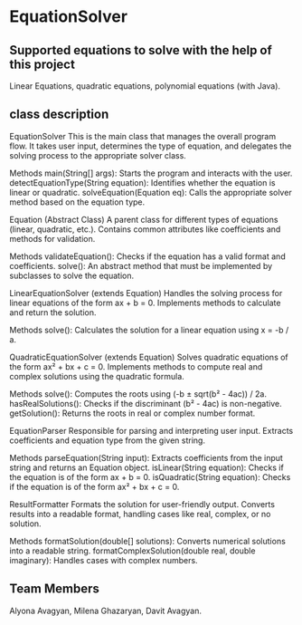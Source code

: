 # EquationSolver
## Supported equations to solve with the help of this project
Linear Equations,
quadratic equations, 
polynomial equations (with Java).

## class description
EquationSolver
This is the main class that manages the overall program flow.
It takes user input, determines the type of equation, and delegates the solving process to the appropriate solver class.

Methods
main(String[] args): Starts the program and interacts with the user.
detectEquationType(String equation): Identifies whether the equation is linear or quadratic.
solveEquation(Equation eq): Calls the appropriate solver method based on the equation type.


Equation (Abstract Class)
A parent class for different types of equations (linear, quadratic, etc.).
Contains common attributes like coefficients and methods for validation.

Methods
validateEquation(): Checks if the equation has a valid format and coefficients.
solve(): An abstract method that must be implemented by subclasses to solve the equation.


LinearEquationSolver (extends Equation)
Handles the solving process for linear equations of the form ax + b = 0.
Implements methods to calculate and return the solution.

Methods
solve(): Calculates the solution for a linear equation using x = -b / a.


QuadraticEquationSolver (extends Equation)
Solves quadratic equations of the form ax² + bx + c = 0.
Implements methods to compute real and complex solutions using the quadratic formula.

Methods
solve(): Computes the roots using (-b ± sqrt(b² - 4ac)) / 2a.
hasRealSolutions(): Checks if the discriminant (b² - 4ac) is non-negative.
getSolution(): Returns the roots in real or complex number format.


EquationParser
Responsible for parsing and interpreting user input.
Extracts coefficients and equation type from the given string.

Methods
parseEquation(String input): Extracts coefficients from the input string and returns an Equation object.
isLinear(String equation): Checks if the equation is of the form ax + b = 0.
isQuadratic(String equation): Checks if the equation is of the form ax² + bx + c = 0.


ResultFormatter
Formats the solution for user-friendly output.
Converts results into a readable format, handling cases like real, complex, or no solution.

Methods
formatSolution(double[] solutions): Converts numerical solutions into a readable string.
formatComplexSolution(double real, double imaginary): Handles cases with complex numbers.


## Team Members
Alyona Avagyan, Milena Ghazaryan, Davit Avagyan.
